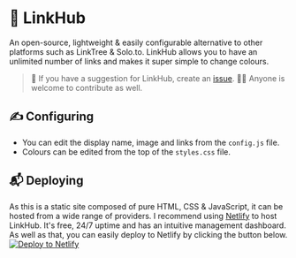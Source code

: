 # 🔗 LinkHub
An open-source, lightweight & easily configurable alternative to other platforms such as LinkTree & Solo.to. LinkHub allows you to have an unlimited number of links and makes it super simple to change colours. 

> 💭 If you have a suggestion for LinkHub, create an [issue](https://github.com/Valix-Studio/LinkHub/issues).
> 🧑‍💻 Anyone is welcome to contribute as well.

##  ✍️ Configuring

 - You can edit the display name, image and links from the `config.js` file.
 - Colours can be edited from the top of the `styles.css` file.

## 📬 Deploying
As this is a static site composed of pure HTML, CSS & JavaScript, it can be hosted from a wide range of providers. I recommend using [Netlify](https://netlify.com/) to host LinkHub. It's free, 24/7 uptime and has an intuitive management dashboard. As well as that, you can easily deploy to Netlify by clicking the button below.
[![Deploy to Netlify](https://www.netlify.com/img/deploy/button.svg)](https://app.netlify.com/start/deploy?repository=https://github.com/Valix-Studio/LinkHub)


